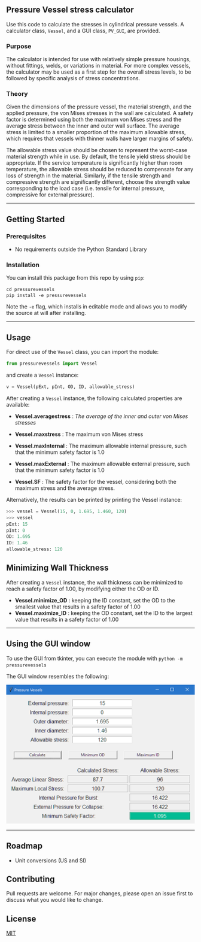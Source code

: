 ## Pressure Vessel stress calculator
Use this code to calculate the stresses in cylindrical pressure vessels. A 
calculator class, `Vessel`, and a GUI class, `PV_GUI`, are provided.  

### Purpose
The calculator is intended for use with relatively simple pressure housings, 
without fittings, welds, or variations in material. For more complex vessels, 
the calculator may be used as a first step for the overall stress levels, to be 
followed by specific analysis of stress concentrations.  

### Theory
Given the dimensions of the pressure vessel, the material strength, and the 
applied pressure, the von Mises stresses in the wall are calculated. A safety 
factor is determined using both the maximum von Mises stress and the average 
stress between the inner and outer wall surface. The average stress is limited 
to a smaller proportion of the maximum allowable stress, which requires that 
vessels with thinner walls have larger margins of safety.

The allowable stress value should be chosen to represent the worst-case material
strength while in use. By default, the tensile yield stress should be 
appropriate. If the service temperature is significantly higher than room
temperature, the allowable stress should be reduced to compensate for any loss 
of strength in the material. Similarly, if the tensile strength and compressive
strength are significantly different, choose the strength value corresponding
to the load case (i.e. tensile for internal pressure, compressive for external
pressure). 
___
## Getting Started

### Prerequisites
* No requirements outside the Python Standard Library

### Installation
You can install this package from this repo by using `pip`:
```
cd pressurevessels
pip install -e pressurevessels
```
Note the `-e` flag, which installs in editable mode and  allows you to modify 
the source at will after installing.  

___
## Usage
For direct use of the `Vessel` class, you can import the module:
```python
from pressurevessels import Vessel
```
and create a `Vessel` instance:
```python
v = Vessel(pExt, pInt, OD, ID, allowable_stress)
```  
After creating a `Vessel` instance, the following calculated properties are available:

* **Vessel.averagestress** : _The average of the inner and outer von Mises stresses_

* **Vessel.maxstress** : The maximum von Mises stress

* **Vessel.maxInternal** : The maximum allowable internal pressure, such that the 
minimum safety factor is 1.0

* **Vessel.maxExternal** : The maximum allowable external pressure, such that the minimum safety factor is 1.0

* **Vessel.SF** : The safety factor for the vessel, considering both the maximum
stress and the average stress.

Alternatively, the results can be printed by printing the Vessel instance:
```python
>>> vessel = Vessel(15, 0, 1.695, 1.460, 120)
>>> vessel
pExt: 15
pInt: 0
OD: 1.695
ID: 1.46
allowable_stress: 120
```

## Minimizing Wall Thickness
After creating a `Vessel` instance, the wall thickness can be minimized to 
reach a safety factor of 1.00, by modifying either the OD or ID.
* **Vessel.minimize_OD** : keeping the ID constant, set the OD to the smallest
value that results in a safety factor of 1.00
* **Vessel.maximize_ID** : keeping the OD constant, set the ID to the largest
value that results in a safety factor of 1.00
___
## Using the GUI window
To use the GUI from tkinter, you can execute the module with 
`python -m pressurevessels`

The GUI window resembles the following:

![GUI window example](images/PV_GUI_v2.png)
___
## Roadmap
* Unit conversions (US and SI)

## Contributing
Pull requests are welcome. For major changes, please open an issue first to discuss what you would like to change.

## License
[MIT](https://choosealicense.com/licenses/mit/)
